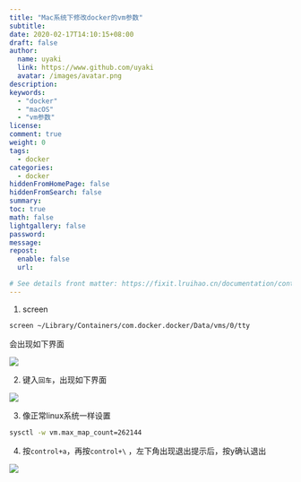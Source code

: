 ```yaml
---
title: "Mac系统下修改docker的vm参数"
subtitle: 
date: 2020-02-17T14:10:15+08:00
draft: false
author:
  name: uyaki
  link: https://www.github.com/uyaki
  avatar: /images/avatar.png
description:
keywords: 
  - "docker"
  - "macOS"
  - "vm参数"
license:
comment: true
weight: 0
tags:
  - docker 
categories:
  - docker
hiddenFromHomePage: false
hiddenFromSearch: false
summary:
toc: true
math: false
lightgallery: false
password:
message:
repost:
  enable: false
  url: 

# See details front matter: https://fixit.lruihao.cn/documentation/content-management/introduction/#front-matter
---
```


<!--more-->

1. screen

```bash
screen ~/Library/Containers/com.docker.docker/Data/vms/0/tty
```

会出现如下界面

![](https://cdn.jsdelivr.net/gh/uyaki/pic-cloud/img/20200217143600.png)


2. 键入`回车`，出现如下界面

![](https://cdn.jsdelivr.net/gh/uyaki/pic-cloud/img/20200217144718.png)

3. 像正常linux系统一样设置

```bash
sysctl -w vm.max_map_count=262144
```

4. 按`control+a`，再按`control+\` ，左下角出现退出提示后，按y确认退出

![](https://cdn.jsdelivr.net/gh/uyaki/pic-cloud/img/20200217144803.png)

